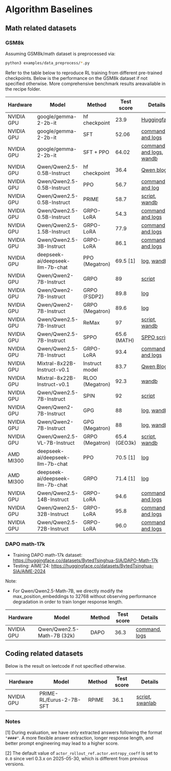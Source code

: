 # Algorithm Baselines

## Math related datasets

### GSM8k

Assuming GSM8k/math dataset is preprocessed via:

```bash
python3 examples/data_preprocess/*.py
```

Refer to the table below to reproduce RL training from different pre-trained checkpoints. Below is the performance on the GSM8k dataset if not specified otherwise. More comprehensive benchmark results areavailable in the recipe folder.


| Hardware    | Model                            | Method            | Test score   | Details |
|-------------|----------------------------------|-------------------|--------------|---------|
| NVIDIA GPU  | google/gemma-2-2b-it             | hf checkpoint     | 23.9         | [Huggingface](https://huggingface.co/google/gemma-2-2b-it#benchmark-results) |
| NVIDIA GPU  | google/gemma-2-2b-it             | SFT               | 52.06        | [command and logs](https://github.com/eric-haibin-lin/verl-data/blob/experiments/gsm8k/gemma-2-2b-it-sft-0.411.log) |
| NVIDIA GPU  | google/gemma-2-2b-it             | SFT + PPO         | 64.02        | [command and logs](https://github.com/eric-haibin-lin/verl-data/blob/experiments/gsm8k/gemma-2-2b-it-ppo-bsz512_4-prompt1024-resp-512-0.640.log), [wandb](https://api.wandb.ai/links/verl-team/h7ux8602) |
| NVIDIA GPU  | Qwen/Qwen2.5-0.5B-Instruct       | hf checkpoint     | 36.4         | [Qwen blog](https://qwenlm.github.io/blog/qwen2.5-llm/) |
| NVIDIA GPU  | Qwen/Qwen2.5-0.5B-Instruct       | PPO               | 56.7         | [command and log](https://github.com/eric-haibin-lin/verl-data/blob/experiments/gsm8k/Qwen2.5-0.5B-bsz256_2-prompt1024-resp512-0.567.log) |
| NVIDIA GPU  | Qwen/Qwen2.5-0.5B-Instruct       | PRIME             | 58.7         | [script](https://github.com/volcengine/verl/blob/main/recipe/prime/run_prime_qwen.sh), [wandb](https://api.wandb.ai/links/zefan-wang-thu-tsinghua-university/rxd1btvb) |
| NVIDIA GPU  | Qwen/Qwen2.5-0.5B-Instruct       | GRPO-LoRA         | 54.3         | [command and logs](https://github.com/eric-haibin-lin/verl-data/blob/experiments/gsm8k/Qwen2.5-0.5B-bsz64_2-prompt512-resp1024-lorarank32-score0.543.log)|
| NVIDIA GPU  | Qwen/Qwen2.5-1.5B-Instruct       | GRPO-LoRA         | 77.9         | [command and logs](https://github.com/eric-haibin-lin/verl-data/blob/experiments/gsm8k/Qwen2.5-1.5B-bsz64_2-prompt512-resp1024-lorarank32-score0.779.log)|
| NVIDIA GPU  | Qwen/Qwen2.5-3B-Instruct         | GRPO-LoRA         | 86.1         | [command and logs](https://github.com/eric-haibin-lin/verl-data/blob/experiments/gsm8k/Qwen2.5-3B-bsz64_2-prompt512-resp1024-lorarank32-score0.861.log)|
| NVIDIA GPU  | deepseek-ai/deepseek-llm-7b-chat | PPO (Megatron)    | 69.5 [1]     | [log](https://github.com/eric-haibin-lin/verl-data/blob/experiments/gsm8k/deepseek-llm-7b-chat-megatron-bsz256_4-prompt512-resp512-0.695.log), [wandb](https://wandb.ai/verl-team/verl_megatron_gsm8k_examples/runs/10fetyr3) |
| NVIDIA GPU  | Qwen/Qwen2-7B-Instruct           | GRPO              | 89           | [script](https://github.com/volcengine/verl/blob/a65c9157bc0b85b64cd753de19f94e80a11bd871/examples/grpo_trainer/run_qwen2-7b_seq_balance.sh) |
| NVIDIA GPU  | Qwen/Qwen2-7B-Instruct           | GRPO (FSDP2)      | 89.8         | [log](https://github.com/eric-haibin-lin/verl-data/blob/experiments/gsm8k/qwen2-7b-fsdp2.log) |
| NVIDIA GPU  | Qwen/Qwen2-7B-Instruct           | GRPO (Megatron)   | 89.6         | [log](https://github.com/eric-haibin-lin/verl-data/blob/experiments/gsm8k/qwen2-7b_math_megatron.log) |
| NVIDIA GPU  | Qwen/Qwen2.5-7B-Instruct         | ReMax             | 97           | [script](https://github.com/eric-haibin-lin/verl/blob/main/examples/remax_trainer/run_qwen2.5-3b_seq_balance.sh), [wandb](https://wandb.ai/liziniu1997/verl_remax_example_gsm8k/runs/vxl10pln) |
| NVIDIA GPU  | Qwen/Qwen2.5-7B-Instruct         | SPPO              | 65.6 (MATH)  | [SPPO script](https://github.com/volcengine/verl/tree/main/recipe/sppo/README.md) |
| NVIDIA GPU  | Qwen/Qwen2.5-7B-Instruct         | GRPO-LoRA         | 93.4         | [command and logs](https://github.com/eric-haibin-lin/verl-data/blob/experiments/gsm8k/Qwen2.5-7B-bsz64_8-prompt512-resp1024-lorarank32-score0.934.log)|
| NVIDIA GPU  | Mixtral-8x22B-Instruct-v0.1      | Instruct model    | 83.7         | [Qwen Blog](https://qwenlm.github.io/blog/qwen2.5-llm/) |
| NVIDIA GPU  | Mixtral-8x22B-Instruct-v0.1      | RLOO (Megatron)   | 92.3         | [wandb](https://api.wandb.ai/links/ppo_dev/sbuiuf2d) |
| NVIDIA GPU  | Qwen/Qwen2.5-7B-Instruct         | SPIN              | 92           | [script](https://github.com/volcengine/verl/tree/main/recipe/spin/README.md) |
| NVIDIA GPU  | Qwen/Qwen2-7B-Instruct           | GPG               | 88           | [log](https://github.com/diqiuzhuanzhuan/verldata/blob/main/run_logs/qwen2-7b_math.log), [wandb](https://wandb.ai/diqiuzhuanzhuan/verl_gpg_example_gsm8k_math/runs/ab86c4va) |
| NVIDIA GPU  | Qwen/Qwen2-7B-Instruct           | GPG (Megatron)    | 88           | [log](https://github.com/diqiuzhuanzhuan/verldata/blob/main/run_logs/qwen2-7b_math_megatron.log), [wandb](https://wandb.ai/diqiuzhuanzhuan/verl_gpg_example_gsm8k_math/runs/yy8bheu8) |
| NVIDIA GPU  | Qwen/Qwen2.5-VL-7B-Instruct      | GRPO (Megatron)   | 65.4 (GEO3k) | [script](https://github.com/volcengine/verl/blob/main/examples/grpo_trainer/run_qwen2_5_vl-7b-megatron.sh), [wandb](https://api.wandb.ai/links/megatron-core-moe-dev/1yngvkek) |
| AMD MI300   | deepseek-ai/deepseek-llm-7b-chat | PPO               | 70.5 [1]     | [log](https://github.com/yushengsu-thu/verl_training_log/blob/main/gsm8k/ppo_run_deepseek7b_llm.log) |
| AMD MI300   | deepseek-ai/deepseek-llm-7b-chat | GRPO              | 71.4 [1]     | [log](https://github.com/yushengsu-thu/verl_training_log/blob/main/gsm8k/grpo_run_deepseek7b_llm.log) |
| NVIDIA GPU  | Qwen/Qwen2.5-14B-Instruct         | GRPO-LoRA         | 94.6         | [command and logs](https://github.com/eric-haibin-lin/verl-data/blob/experiments/gsm8k/Qwen2.5-14B-bsz64_8-prompt512-resp1024-lorarank32-score0.946.log)|
| NVIDIA GPU  | Qwen/Qwen2.5-32B-Instruct         | GRPO-LoRA         | 95.8         | [command and logs](https://github.com/eric-haibin-lin/verl-data/blob/experiments/gsm8k/Qwen2.5-32B-bsz64_8-prompt512-resp1024-lorarank32-score0.958.log)|
| NVIDIA GPU  | Qwen/Qwen2.5-72B-Instruct         | GRPO-LoRA         | 96.0         | [command and logs](https://github.com/eric-haibin-lin/verl-data/blob/experiments/gsm8k/Qwen2.5-72B-bs64_8-prompt512-resp1024-lorarank32-score0.960.log)|

### DAPO math-17k

- Training DAPO math-17k dataset: https://huggingface.co/datasets/BytedTsinghua-SIA/DAPO-Math-17k
- Testing: AIME'24: https://huggingface.co/datasets/BytedTsinghua-SIA/AIME-2024

Note:
- For Qwen/Qwen2.5-Math-7B, we directly modify the max_position_embeddings to 32768 without observing performance degradation in order to train longer response length.

| Hardware    | Model                            | Method            | Test score   | Details |
|-------------|----------------------------------|-------------------|--------------|---------|
| NVIDIA GPU  | Qwen/Qwen2.5-Math-7B (32k)       | DAPO              | 36.3         | [command](https://github.com/volcengine/verl/blob/main/recipe/dapo/test_dapo_7b_math.sh), [logs](https://wandb.ai/verl-org/DAPO%20Reproduction%20on%20verl/runs/ow47vvon?nw=nwusertongyuxuan361)|



## Coding related datasets

Below is the result on leetcode if not specified otherwise.

| Hardware    | Model                            | Method            | Test score   | Details |
|-------------|----------------------------------|-------------------|--------------|---------|
| NVIDIA GPU  | PRIME-RL/Eurus-2-7B-SFT          | RPIME             | 36.1         | [script](https://github.com/volcengine/verl/blob/main/recipe/prime/run_prime_qwen_code.sh), [swanlab](https://swanlab.cn/@wangzefan/prime_example/runs/7f541qhspgmy8nmhdlx35/chart) |


### Notes

[1] During evaluation, we have only extracted answers following the format `"####"`. A more flexible answer extraction, longer response length, and better prompt engineering may lead to a higher score.

[2] The default value of `actor_rollout_ref.actor.entropy_coeff` is set to `0.0` since verl 0.3.x on 2025-05-30, which is different from previous versions.
